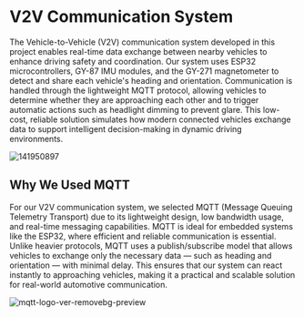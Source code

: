 # V2V Communication System

The Vehicle-to-Vehicle (V2V) communication system developed in this project enables real-time data exchange between nearby vehicles to enhance driving safety and coordination. Our system uses ESP32 microcontrollers, GY-87 IMU modules, and the GY-271 magnetometer to detect and share each vehicle's heading and orientation. Communication is handled through the lightweight MQTT protocol, allowing vehicles to determine whether they are approaching each other and to trigger automatic actions such as headlight dimming to prevent glare. This low-cost, reliable solution simulates how modern connected vehicles exchange data to support intelligent decision-making in dynamic driving environments.

![141950897](https://github.com/user-attachments/assets/c1946a7d-35af-424b-bb84-fd1150b4598c)


## Why We Used MQTT

For our V2V communication system, we selected MQTT (Message Queuing Telemetry Transport) due to its lightweight design, low bandwidth usage, and real-time messaging capabilities. MQTT is ideal for embedded systems like the ESP32, where efficient and reliable communication is essential. Unlike heavier protocols, MQTT uses a publish/subscribe model that allows vehicles to exchange only the necessary data — such as heading and orientation — with minimal delay. This ensures that our system can react instantly to approaching vehicles, making it a practical and scalable solution for real-world automotive communication.

![mqtt-logo-ver-removebg-preview](https://github.com/user-attachments/assets/1f54724a-bfb0-4bf7-8f34-ccd3f8603e4f)

